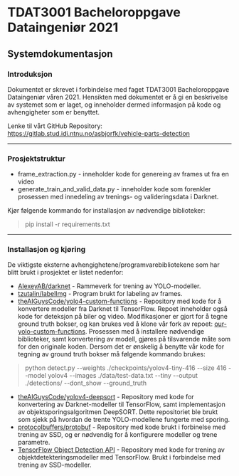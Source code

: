 # TDAT3001 Bacheloroppgave Dataingeniør 2021
## Systemdokumentasjon

### Introduksjon
Dokumentet er skrevet i forbindelse med faget TDAT3001 Bacheloroppgave Dataingeniør våren 2021. Hensikten med dokumentet er å gi en beskrivelse av systemet som er laget, og inneholder dermed informasjon på kode og avhengigheter som er benyttet.

Lenke til vårt GitHub Repository: https://gitlab.stud.idi.ntnu.no/asbjorfk/vehicle-parts-detection
___

### Prosjektstruktur

 * frame_extraction.py - inneholder kode for genereing av frames ut fra en video
 * generate_train_and_valid_data.py - inneholder kode som forenkler prosessen med innedeling av trenings- og valideringsdata i Darknet.

Kjør følgende kommando for installasjon av nødvendige biblioteker:
> pip install -r requirements.txt
___

### Installasjon og kjøring

De viktigste eksterne avhengighetene/programvarebibliotekene som har blitt brukt i prosjektet er listet nedenfor:

* [AlexeyAB/darknet](https://github.com/AlexeyAB/darknet) - Rammeverk for trening av YOLO-modeller. 
* [tzutalin/labelImg](https://github.com/tzutalin/labelImg) - Program brukt for labeling av frames.
* [theAIGuysCode/yolo4-custom-functions](https://github.com/theAIGuysCode/yolov4-custom-functions) - Repository med kode for å konvertere modeller fra Darknet til TensorFlow. Repoet inneholder også kode for deteksjon på biler og video. Modifikasjoner er gjort for å tegne ground truth bokser, og kan brukes ved å klone vår fork av repoet: [our-yolo-custom-functions](https://gitlab.stud.idi.ntnu.no/miafo/our-yolo-custom-functions). Prosessen med å installere nødvendige biblioteker, samt konvertering av modell, gjøres på tilsvarende måte som for den originale koden. Dersom det er ønskelig å benytte vår kode for tegning av ground truth bokser må følgende kommando brukes:

> python detect.py --weights ./checkpoints/yolov4-tiny-416 --size 416 --model yolov4 --images ./data/test-data.txt --tiny --output ./detections/ --dont_show --ground_truth

* [theAIGuysCode/yolov4-deepsort](https://github.com/theAIGuysCode/yolov4-deepsort) - Repository med kode for konvertering av Darknet-modeller til TensorFlow, samt implementasjon av objektsporingsalgoritmen DeepSORT. Dette repositoriet ble brukt som sjekk på hvordan de trente YOLO-modellene fungerte med sporing. 
 * [protocolbuffers/protobuf](https://github.com/protocolbuffers/protobuf/releases?fbclid=IwAR12YGQMJ77evhzfdu2_h2YdZecCu7EHYUCXDx9Zc1iHh-DjETO_exycIfU) - Repository med kode brukt i forbinelse med trening av SSD, og er nødvendig for å konfigurere modeller og trene parametre.
* [TensorFlow Object Detection API](https://github.com/tensorflow/models/tree/master/research/object_detection) - Repository med kode for trening av objektdetekteringsmodeller med TensorFlow.  Brukt i forbindelse med trening av SSD-modeller.

 

